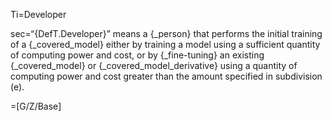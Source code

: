 Ti=Developer

sec=“{DefT.Developer}” means a {_person} that performs the initial training of a {_covered_model} either by training a model using a sufficient quantity of computing power and cost, or by {_fine-tuning} an existing {_covered_model} or {_covered_model_derivative} using a quantity of computing power and cost greater than the amount specified in subdivision (e).

=[G/Z/Base]
